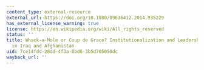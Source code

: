 ```yaml
---
content_type: external-resource
external_url: https://doi.org/10.1080/09636412.2014.935229
has_external_license_warning: true
license: https://en.wikipedia.org/wiki/All_rights_reserved
status: ''
title: Whack-a-Mole or Coup de Grace? Institutionalization and Leadership Targeting
  in Iraq and Afghanistan
uid: 7ce14fdd-28dd-4f3a-8bd6-3b5d705050dc
wayback_url: ''
---
```

